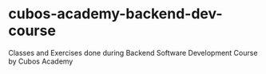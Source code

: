 # cubos-academy-backend-dev-course
Classes and Exercises done during Backend Software Development Course by Cubos Academy

